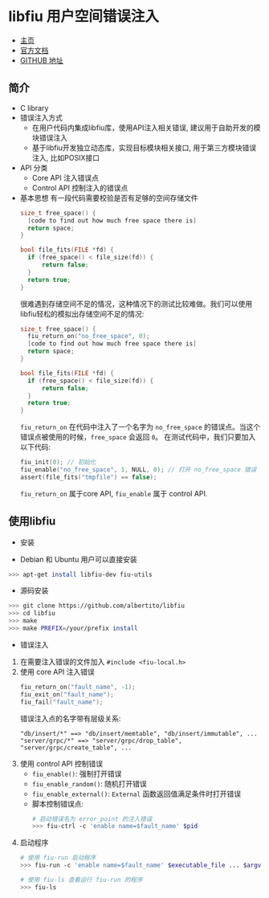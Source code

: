 # libfiu 用户空间错误注入

* [主页](https://blitiri.com.ar/p/libfiu/)
* [官方文档](https://blitiri.com.ar/p/libfiu/doc/guide.html)
* [GITHUB 地址](https://github.com/albertito/libfiu)

## 简介
* C library
* 错误注入方式
  - 在用户代码内集成libfiu库，使用API注入相关错误, 建议用于自助开发的模块错误注入
  - 基于libfiu开发独立动态库，实现目标模块相关接口, 用于第三方模块错误注入, 比如POSIX接口
* API 分类
  - Core API
    注入错误点
  - Control API
    控制注入的错误点
* 基本思想
  有一段代码需要校验是否有足够的空间存储文件
  ```c
  size_t free_space() {
    [code to find out how much free space there is]
    return space;
  }

  bool file_fits(FILE *fd) {
    if (free_space() < file_size(fd)) {
        return false;
    }
    return true;
  }
  ```
  很难遇到存储空间不足的情况，这种情况下的测试比较难做。我们可以使用libfiu轻松的模拟出存储空间不足的情况:
  ```c
  size_t free_space() {
    fiu_return_on("no_free_space", 0);
    [code to find out how much free space there is]
    return space;
  }

  bool file_fits(FILE *fd) {
    if (free_space() < file_size(fd)) {
        return false;
    }
    return true;
  }
  ```
  `fiu_return_on` 在代码中注入了一个名字为 `no_free_space` 的错误点。当这个错误点被使用的时候，`free_space` 会返回 `0`。
  在测试代码中，我们只要加入以下代码:
  ```c
  fiu_init(0); // 初始化
  fiu_enable("no_free_space", 1, NULL, 0); // 打开 no_free_space 错误
  assert(file_fits("tmpfile") == false);
  ```
  `fiu_return_on` 属于core API, `fiu_enable` 属于 control API.

## 使用libfiu
* 安装
 - Debian 和 Ubuntu 用户可以直接安装
 ```bash
 >>> apt-get install libfiu-dev fiu-utils
 ```
 - 源码安装
 ```bash
 >>> git clone https://github.com/albertito/libfiu
 >>> cd libfiu
 >>> make
 >>> make PREFIX=/your/prefix install
 ```

* 错误注入
 1. 在需要注入错误的文件加入 `#include <fiu-local.h>`
 2. 使用 core API 注入错误
    ```cpp
    fiu_return_on("fault_name", -1);
    fiu_exit_on("fault_name");
    fiu_fail("fault_name");
     ```
    错误注入点的名字带有层级关系:
    ```
    "db/insert/*" ==> "db/insert/memtable", "db/insert/immutable", ...
    "server/grpc/*" ==> "server/grpc/drop_table", "server/grpc/create_table", ...
    ```
 3. 使用 control API 控制错误
    - `fiu_enable()`: 强制打开错误
    - `fiu_enable_random()`: 随机打开错误
    - `fiu_enable_external()`: `External` 函数返回值满足条件时打开错误
    - 脚本控制错误点:
      ```bash
      # 启动错误名为 error_point 的注入错误
      >>> fiu-ctrl -c 'enable name=$fault_name' $pid
      ```
 4. 启动程序
    ```bash
    # 使用 fiu-run 启动程序
    >>> fiu-run -c 'enable name=$fault_name' $executable_file ... $argv

    # 使用 fiu-ls 查看运行 fiu-run 的程序
    >>> fiu-ls
    ```
